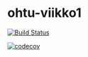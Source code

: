 # ohtu-viikko1
[![Build Status](https://travis-ci.org/laurivaananen/ohtu-viikko1.svg?branch=master)](https://travis-ci.org/laurivaananen/ohtu-viikko1)



[![codecov](https://codecov.io/gh/laurivaananen/ohtu-viikko1/branch/master/graph/badge.svg)](https://codecov.io/gh/laurivaananen/ohtu-viikko1)




